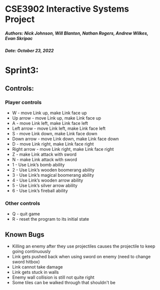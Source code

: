 # CSE3902 Interactive Systems Project
##### Authors: Nick Johnson, Will Blanton, Nathan Rogers, Andrew Wilkes, Evan Skripac
##### Date: October 23, 2022

# Sprint3:

## Controls:
### Player controls
* W - move Link up, make Link face up
* Up arrow - move Link up, make Link face up
* A - move Link left, make Link face left
* Left arrow - move Link left, make Link face left
* S - move Link down, make Link face down
* Down arrow - move Link down, make Link face down
* D - move Link right, make Link face right
* Right arrow - move Link right, make Link face right
* Z - make Link attack with sword
* N - make Link attack with sword
* 1 - Use Link’s bomb ability
* 2 - Use Link’s wooden boomerang ability
* 3 - Use Link’s magical boomerang ability
* 4 - Use Link’s wooden arrow ability
* 5 - Use Link’s silver arrow ability
* 6 - Use Link’s fireball ability

### Other controls
* Q - quit game
* R - reset the program to its initial state

## Known Bugs
* Killing an enemy after they use projectiles causes the projectile to keep going continuously 
* Link gets pushed back when using sword on enemy (need to change sword hitbox)
* Link cannot take damage
* Link gets stuck in walls
* Enemy wall collision is still not quite right
* Some tiles can be walked through that shouldn't be
